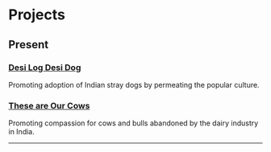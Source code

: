 <!--

Title: Our initiatives to help animals and other people who help animals.

-->

Projects
=========

Present
-----------

### [Desi Log Desi Dog]( /?p=desilogdesidog )
Promoting adoption of Indian stray dogs by permeating the popular culture.

### [These are Our Cows]( ?p=ourcows)
Promoting compassion for cows and bulls abandoned by the dairy industry in India.

<!--


### Treat on Street
Helping stray animals on the streer

### Activists for Animals
Network
-->

-------------------------
